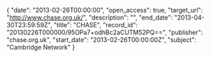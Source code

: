 {
  "date": "2013-02-26T00:00:00", 
  "open_access": true, 
  "target_url": "http://www.chase.org.uk/", 
  "description": "", 
  "end_date": "2013-04-30T23:59:59Z", 
  "title": "CHASE", 
  "record_id": "20130226T000000/95OPa7+odhBc2aCUTM52PQ==", 
  "publisher": "chase.org.uk", 
  "start_date": "2013-02-26T00:00:00Z", 
  "subject": "Cambridge Network"
}

